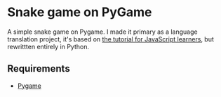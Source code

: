 # Snake game on PyGame 

A simple snake game on Pygame. 
I made it primary as a language translation project, it's based on [the tutorial for JavaScript learners](https://youtu.be/9TcU2C1AACw ), but rewrittten entirely in Python.

## Requirements

- [Pygame](https://www.pygame.org/)

